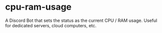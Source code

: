 # cpu-ram-usage
A Discord Bot that sets the status as the current CPU / RAM usage. Useful for dedicated servers, cloud computers, etc.
